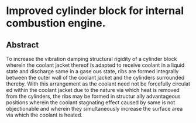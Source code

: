 # Improved cylinder block for internal combustion engine.

## Abstract
To increase the vibration damping structural rigidity of a cylinder block wherein the coolant jacket thereof is adapted to receive coolant in a liquid state and discharge same in a gase ous state, ribs are formed integrally between the outer wall of the coolant jacket and the cylinders surrounded thereby. With this arrangement as the coolant need not be forcefully circulat ed within the coolant jacket due to the nature via which heat is removed from the cylinders, the ribs may be formed in structur ally advantageous positions wherein the coolant stagnating effect caused by same is not objectionable and wherein they simultaneously increase the surface area via which the coolant is heated.